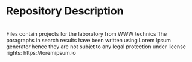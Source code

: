 <h1> Repository Description </h1>
<br>
Files contain projects for the laboratory from WWW technics 
The paragraphs in search results have been written using Lorem Ipsum generator hence they are not subjet to any legal protection under license rights:
https://loremipsum.io

